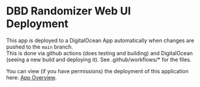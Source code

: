 # DBD Randomizer Web UI Deployment

This app is deployed to a DigitalOcean App automatically when changes are pushed to the `main` branch.\
This is done via github actions (does testing and building) and DigitalOcean (seeing a new build and deploying it). 
See .github/workflows/* for the files.

You can view (if you have permissions) the deployment of this application here: 
[App Overview](https://cloud.digitalocean.com/apps/69e064f8-8fbe-4253-a648-a2683b56b697/overview).
